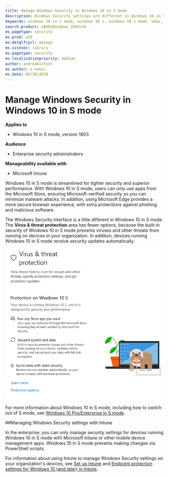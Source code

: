 ```yaml
---
title: Manage Windows Security in Windows 10 in S mode
description: Windows Security settings are different in Windows 10 in S mode
keywords: windows 10 in s mode, windows 10 s, windows 10 s mode, wdav, smartscreen, antivirus, wdsc, firewall, device health, performance, Edge, browser, family, parental options, security, windows
search.product: eADQiWindows 10XVcnh
ms.pagetype: security
ms.prod: w10
ms.mktglfcycl: manage
ms.sitesec: library
ms.pagetype: security
ms.localizationpriority: medium
author: andreabichsel
ms.author: v-anbic
ms.date: 04/30/2018
---
```


# Manage Windows Security in Windows 10 in S mode

**Applies to**

- Windows 10 in S mode, version 1803

**Audience**

- Enterprise security administrators

**Manageability available with**

- Microsoft Intune

Windows 10 in S mode is streamlined for tighter security and superior performance. With Windows 10 in S mode, users can only use apps from the Microsoft Store, ensuring Microsoft-verified security so you can minimize malware attacks. In addition, using Microsoft Edge provides a more secure browser experience, with extra protections against phishing and malicious software.

The Windows Security interface is a little different in Windows 10 in S mode. The **Virus & threat protection** area has fewer options, because the built-in security of Windows 10 in S mode prevents viruses and other threats from running on devices in your organization. In addition, devices running Windows 10 in S mode receive security updates automatically.

![Screen shot of the Windows Security app Virus & threat protection area in Windows 10 in S mode](images/security-center-virus-and-threat-protection-windows-10-in-s-mode.png)

For more information about Windows 10 in S mode, including how to switch out of S mode, see [Windows 10 Pro/Enterprise in S mode](https://docs.microsoft.com/en-us/windows/deployment/windows-10-pro-in-s-mode).

##Managing Windows Security settings with Intune

In the enterprise, you can only manage security settings for devices running Windows 10 in S mode with Microsoft Intune or other mobile device management apps. Windows 10 in S mode prevents making changes via PowerShell scripts.

For information about using Intune to manage Windows Security settings on your organization's devices, see [Set up Intune](https://docs.microsoft.com/en-us/intune/setup-steps) and [Endpoint protection settings for Windows 10 (and later) in Intune](https://docs.microsoft.com/en-us/intune/endpoint-protection-windows-10).


